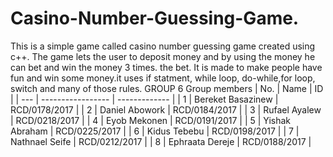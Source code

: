 # Casino-Number-Guessing-Game.
This is a simple game called casino number guessing game created using c++. The game lets the user to deposit money and by using the money he can bet and win the money 3 times. the bet. It is made to make people have fun and win some money.it uses if statment, while loop, do-while,for loop, switch and many of those rules.
                          GROUP 6
                          Group members
| No. | Name              | ID            |
| --- | ----------------- | ------------- |
| 1   | Bereket Basazinew | RCD/0178/2017 |
| 2   | Daniel Abowork    | RCD/0184/2017 |
| 3   | Rufael Ayalew     | RCD/0218/2017 |
| 4   | Eyob Mekonen      | RCD/0191/2017 |
| 5   | Yishak Abraham    | RCD/0225/2017 |
| 6   | Kidus Tebebu      | RCD/0198/2017 |
| 7   | Nathnael Seife    | RCD/0212/2017 |
| 8   | Ephraata Dereje   | RCD/0188/2017 |

